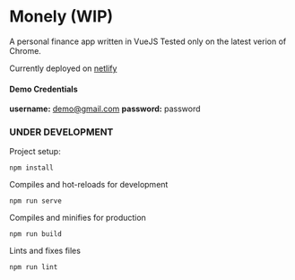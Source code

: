 # Monely (WIP)

A personal finance app written in VueJS
Tested only on the latest verion of Chrome.

Currently deployed on [netlify](https://wonderful-hodgkin-3ba881.netlify.app/)
#### Demo Credentials
**username:** demo@gmail.com
**password:** password

### UNDER DEVELOPMENT

Project setup:

```
npm install
```

Compiles and hot-reloads for development

```
npm run serve
```

Compiles and minifies for production

```
npm run build
```

Lints and fixes files

```
npm run lint
```
